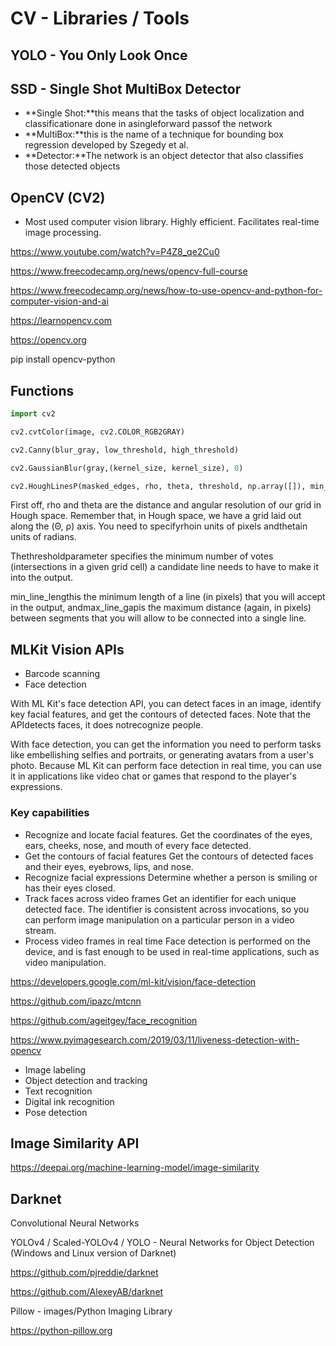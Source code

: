 # CV - Libraries / Tools

## YOLO - You Only Look Once

## SSD - Single Shot MultiBox Detector

- **Single Shot:**this means that the tasks of object localization and classificationare done in asingleforward passof the network
- **MultiBox:**this is the name of a technique for bounding box regression developed by Szegedy et al.
- **Detector:**The network is an object detector that also classifies those detected objects

## OpenCV (CV2)

- Most used computer vision library. Highly efficient. Facilitates real-time image processing.

<https://www.youtube.com/watch?v=P4Z8_qe2Cu0>

<https://www.freecodecamp.org/news/opencv-full-course>

<https://www.freecodecamp.org/news/how-to-use-opencv-and-python-for-computer-vision-and-ai>

<https://learnopencv.com>

<https://opencv.org>

pip install opencv-python

## Functions

```python
import cv2

cv2.cvtColor(image, cv2.COLOR_RGB2GRAY)

cv2.Canny(blur_gray, low_threshold, high_threshold)

cv2.GaussianBlur(gray,(kernel_size, kernel_size), 0)

cv2.HoughLinesP(masked_edges, rho, theta, threshold, np.array([]), min_line_length, max_line_gap)
```

First off, rho and theta are the distance and angular resolution of our grid in Hough space. Remember that, in Hough space, we have a grid laid out along the (Θ, ρ) axis. You need to specifyrhoin units of pixels andthetain units of radians.

Thethresholdparameter specifies the minimum number of votes (intersections in a given grid cell) a candidate line needs to have to make it into the output.

min_line_lengthis the minimum length of a line (in pixels) that you will accept in the output, andmax_line_gapis the maximum distance (again, in pixels) between segments that you will allow to be connected into a single line.

## MLKit Vision APIs

- Barcode scanning
- Face detection

With ML Kit's face detection API, you can detect faces in an image, identify key facial features, and get the contours of detected faces. Note that the APIdetects faces, it does notrecognize people.

With face detection, you can get the information you need to perform tasks like embellishing selfies and portraits, or generating avatars from a user's photo. Because ML Kit can perform face detection in real time, you can use it in applications like video chat or games that respond to the player's expressions.

### Key capabilities

- Recognize and locate facial features. Get the coordinates of the eyes, ears, cheeks, nose, and mouth of every face detected.
- Get the contours of facial features Get the contours of detected faces and their eyes, eyebrows, lips, and nose.
- Recognize facial expressions Determine whether a person is smiling or has their eyes closed.
- Track faces across video frames Get an identifier for each unique detected face. The identifier is consistent across invocations, so you can perform image manipulation on a particular person in a video stream.
- Process video frames in real time Face detection is performed on the device, and is fast enough to be used in real-time applications, such as video manipulation.

<https://developers.google.com/ml-kit/vision/face-detection>

<https://github.com/ipazc/mtcnn>

<https://github.com/ageitgey/face_recognition>

<https://www.pyimagesearch.com/2019/03/11/liveness-detection-with-opencv>

- Image labeling
- Object detection and tracking
- Text recognition
- Digital ink recognition
- Pose detection

## Image Similarity API

<https://deepai.org/machine-learning-model/image-similarity>

## Darknet

Convolutional Neural Networks

YOLOv4 / Scaled-YOLOv4 / YOLO - Neural Networks for Object Detection (Windows and Linux version of Darknet)

<https://github.com/pjreddie/darknet>

<https://github.com/AlexeyAB/darknet>

Pillow - images/Python Imaging Library

<https://python-pillow.org>
